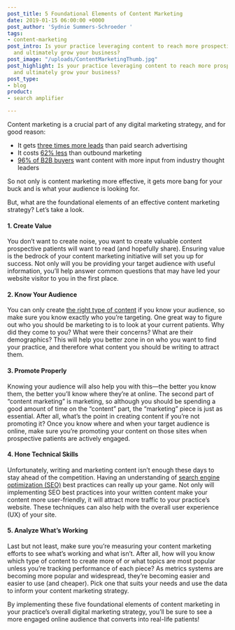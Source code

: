 ```yaml
---
post_title: 5 Foundational Elements of Content Marketing
date: 2019-01-15 06:00:00 +0000
post_author: 'Sydnie Summers-Schroeder '
tags:
- content-marketing
post_intro: Is your practice leveraging content to reach more prospective patients
  and ultimately grow your business?
post_image: "/uploads/ContentMarketingThumb.jpg"
post_highlight: Is your practice leveraging content to reach more prospective patients
  and ultimately grow your business?
post_type:
- blog
product:
- search amplifier

---
```

Content marketing is a crucial part of any digital marketing strategy, and for good reason:

* It gets [three times more leads](https://www.hubspot.com/marketing-statistics?__hstc=37514559.86908053a04deef209d41cbbf486b52a.1546876321479.1554478540077.1554489730953.54&__hssc=37514559.4.1554489730953&__hsfp=1915899968) than paid search advertising
* It costs [62% less](https://contentmarketinginstitute.com/2017/10/stats-invest-content-marketing/) than outbound marketing
* [96% of B2B buyers](https://www.hubspot.com/marketing-statistics?__hstc=37514559.86908053a04deef209d41cbbf486b52a.1546876321479.1554478540077.1554489730953.54&__hssc=37514559.4.1554489730953&__hsfp=1915899968) want content with more input from industry thought leaders

So not only is content marketing more effective, it gets more bang for your buck and is what your audience is looking for.

But, what are the foundational elements of an effective content marketing strategy? Let’s take a look.

#### 1. Create Value

You don’t want to create noise, you want to create valuable content prospective patients will want to read (and hopefully share). Ensuring value is the bedrock of your content marketing initiative will set you up for success. Not only will you be providing your target audience with useful information, you’ll help answer common questions that may have led your website visitor to you in the first place.

#### 2. Know Your Audience

You can only create [the right type of content](https://doctorlogic.com/content/galleries/why-seo-matters.html) if you know your audience, so make sure you know exactly who you’re targeting. One great way to figure out who you should be marketing to is to look at your current patients. Why did they come to you? What were their concerns? What are their demographics? This will help you better zone in on who you want to find your practice, and therefore what content you should be writing to attract them.

#### 3. Promote Properly

Knowing your audience will also help you with this—the better you know them, the better you’ll know where they’re at online. The second part of “content marketing” is marketing, so although you should be spending a good amount of time on the “content” part, the “marketing” piece is just as essential. After all, what’s the point in creating content if you’re not promoting it? Once you know where and when your target audience is online, make sure you’re promoting your content on those sites when prospective patients are actively engaged.

#### 4. Hone Technical Skills

Unfortunately, writing and marketing content isn’t enough these days to stay ahead of the competition. Having an understanding of [search engine optimization (SEO)](https://doctorlogic.com/content/galleries/why-seo-matters.html) best practices can really up your game. Not only will implementing SEO best practices into your written content make your content more user-friendly, it will attract more traffic to your practice’s website. These techniques can also help with the overall user experience (UX) of your site.

#### 5. Analyze What’s Working

Last but not least, make sure you’re measuring your content marketing efforts to see what’s working and what isn’t. After all, how will you know which type of content to create more of or what topics are most popular unless you’re tracking performance of each piece? As metrics systems are becoming more popular and widespread, they’re becoming easier and easier to use (and cheaper). Pick one that suits your needs and use the data to inform your content marketing strategy.

By implementing these five foundational elements of content marketing in your practice’s overall digital marketing strategy, you’ll be sure to see a more engaged online audience that converts into real-life patients!